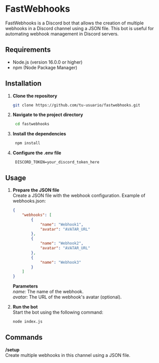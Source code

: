# FastWebhooks

FastWebhooks is a Discord bot that allows the creation of multiple webhooks in a Discord channel using a JSON file. This bot is useful for automating webhook management in Discord servers.

## Requirements

- Node.js (version 16.0.0 or higher)
- npm (Node Package Manager)

## Installation

1. **Clone the repository**
   ```bash
   git clone https://github.com/tu-usuario/fastwebhooks.git
   ```
2. **Navigate to the project directory**

   ```bash
    cd fastwebhooks 
    ```

3. **Install the dependencies**

   ```bash
    npm install
    ```

4. **Configure the .env file**

   ```env
    DISCORD_TOKEN=your_discord_token_here
    ```

## Usage

1. **Prepare the JSON file** \
Create a JSON file with the webhook configuration. Example of webhooks.json:
    ```json
    {
        "webhooks": [
            {
                "name": "Webhook1",
                "avatar": "AVATAR_URL"
            },
            {
                "name": "Webhook2",
                "avatar": "AVATAR_URL"
            },
            {
                "name": "Webhook3"
            }
        ]
    }
    ```
    **Parameters**\
    *name:* The name of the webhook. \
    *avatar:* The URL of the webhook's avatar (optional).

2. **Run the bot**\
Start the bot using the following command:
    ```bash
    node index.js
    ```

## Commands

**/setup**\
Create multiple webhooks in this channel using a JSON file.